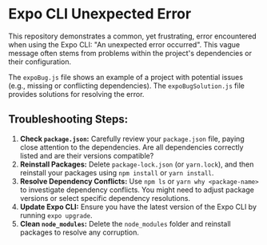 # Expo CLI Unexpected Error

This repository demonstrates a common, yet frustrating, error encountered when using the Expo CLI: "An unexpected error occurred". This vague message often stems from problems within the project's dependencies or their configuration.

The `expoBug.js` file shows an example of a project with potential issues (e.g., missing or conflicting dependencies).  The `expoBugSolution.js` file provides solutions for resolving the error.

## Troubleshooting Steps:

1. **Check `package.json`:** Carefully review your `package.json` file, paying close attention to the dependencies.  Are all dependencies correctly listed and are their versions compatible?
2. **Reinstall Packages:**  Delete `package-lock.json` (or `yarn.lock`), and then reinstall your packages using `npm install` or `yarn install`.
3. **Resolve Dependency Conflicts:**  Use `npm ls` or `yarn why <package-name>` to investigate dependency conflicts.  You might need to adjust package versions or select specific dependency resolutions.
4. **Update Expo CLI:**  Ensure you have the latest version of the Expo CLI by running `expo upgrade`.
5. **Clean `node_modules`:** Delete the `node_modules` folder and reinstall packages to resolve any corruption.
